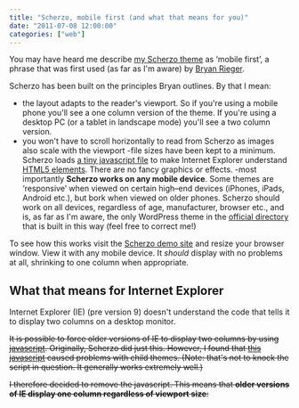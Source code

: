 ```yaml
---
title: "Scherzo, mobile first (and what that means for you)"
date: "2011-07-08 12:00:00"
categories: ["web"]
---
```



You may have heard me describe [my Scherzo theme](https://leonpaternoster.com/wp-themes/) as ‘mobile first’, a phrase that was first used (as far as I'm aware) by [Bryan Rieger](https://yiibu.com/articles/rethinking-the-mobile-web/).

Scherzo has been built on the principles Bryan outlines. By that I mean:

- the layout adapts to the reader's viewport. So if you're using a mobile phone you'll see a one column version of the theme. If you're using a desktop PC (or a tablet in landscape mode) you'll see a two column version.
- you won't have to scroll horizontally to read from Scherzo as images also scale with the viewport
-file sizes have been kept to a minimum. Scherzo loads [a tiny javascript file](https://html5shiv.googlecode.com/svn/trunk/html5.js) to make Internet Explorer understand [HTML5 elements](https://html5doctor.com/element-index/). There are no fancy graphics or effects.
-most importantly **Scherzo works on any mobile device**. Some themes are ‘responsive’ when viewed on certain high–end devices (iPhones, iPads, Android etc.), but bork when viewed on older phones. Scherzo should work on all devices, regardless of age, manufacturer, browser etc., and is, as far as I'm aware, the only WordPress theme in the [official directory](https://wordpress.org/extend/themes/) that is built in this way (feel free to correct me!)

To see how this works visit the [Scherzo demo site](https://leonpaternoster.com/scherzo) and resize your browser window. View it with any mobile device. It _should_ display with no problems at all, shrinking to one column when appropriate.

## What that means for Internet Explorer

Internet Explorer (IE) (pre version 9) doesn't understand the code that tells it to display two columns on a desktop monitor.

<del>It is possible to force older versions of IE to display two columns by using [javascript](https://en.wikipedia.org/wiki/JavaScript). Originally, Scherzo did just this. However, I found that [this javascript](https://code.google.com/p/css3-mediaqueries-js/) caused problems with child themes. (Note: that's not to knock the script in question. It generally works extremely well.)</del>

<del>I therefore decided to remove the javascript. This means that **older versions of IE display one column regardless of viewport size**:</del>
